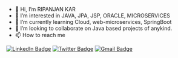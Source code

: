 - 👋 Hi, I’m RIPANJAN KAR
- 👀 I’m interested in JAVA, JPA, JSP, ORACLE, MICROSERVICES
- 🌱 I’m currently learning Cloud, web-microservices, SpringBoot
- 💞️ I’m looking to collaborate on Java based projects of anykind.
- 📫 How to reach me

[![LinkedIn Badge](https://img.shields.io/badge/LinkedIn-Profile-informational?style=flat&logo=linkedin&logoColor=white&color=0D76A8)](https://www.linkedin.com/in/ripanjan-kar-8a69a11ba/) 
[![Twitter Badge](https://img.shields.io/badge/Twitter-Profile-informational?style=flat&logo=twitter&logoColor=white&color=1CA2F1)](https://twitter.com/ripanjan_kar)
[![Gmail Badge](https://img.shields.io/badge/Gmail-Connect-red?logo=gmail&)](https://mailto:ripanjankar65@gmail.com)

<!---
ripanjankar/ripanjankar is a ✨ special ✨ repository because its `README.md` (this file) appears on your GitHub profile.
You can click the Preview link to take a look at your changes.
--->
